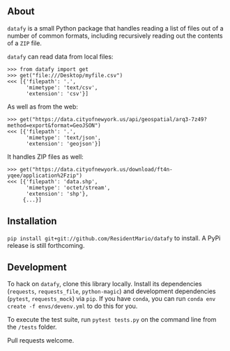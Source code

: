## About

`datafy` is a small Python package that handles reading a list of files out of a number of common formats, including 
recursively reading out the contents of a `ZIP` file.

`datafy` can read data from local files:

```
>>> from datafy import get
>>> get("file:///Desktop/myfile.csv")
<<< [{'filepath': '.',
      'mimetype': 'text/csv',
      'extension': 'csv'}]
```

As well as from the web:

```
>>> get("https://data.cityofnewyork.us/api/geospatial/arq3-7z49?method=export&format=GeoJSON")
<<< [{'filepath': '.',
      'mimetype': 'text/json',
      'extension': 'geojson'}]
```

It handles ZIP files as well:

```
>>> get("https://data.cityofnewyork.us/download/ft4n-yqee/application%2Fzip")
<<< [{'filepath': 'data.shp',
      'mimetype': 'octet/stream',
      'extension': 'shp'},
     {...}]
```

## Installation
`pip install git+git://github.com/ResidentMario/datafy` to install. A PyPi release is still forthcoming.

## Development

To hack on `datafy`, clone this library locally. Install its dependencies (`requests`, `requests_file`, 
`python-magic`) and development dependencies (`pytest`, `requests_mock`) via `pip`. If you have `conda`, you can run 
`conda env create -f envs/devenv.yml` to do this for you.

To execute the test suite, run `pytest tests.py` on the command line from the `/tests` folder.

Pull requests welcome.